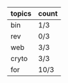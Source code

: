 | topics | count |
| ------------- | ------------- |
| bin  | 1/3  |
| rev  | 0/3  |
| web  | 3/3  |
| cryto  | 3/3  |
| for  | 10/3  |

